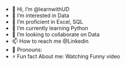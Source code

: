 - 💞️ Hi, I’m @learnwithUD
- 💞️ I’m interested in Data
- 🌱 I’m proficient in Excel, SQL
- 🌱 I’m currently learning Python
- 💞️ I’m looking to collaborate on Data
- 📫 How to reach me @Linkedin
- 💞️ Pronouns:
- ⚡ Fun fact About me: Watching Funny video


<!---
learnwithUD/learnwithUD is a ✨ special ✨ repository because its `README.md` (this file) appears on your GitHub profile.
You can click the Preview link to take a look at your changes.
--->
